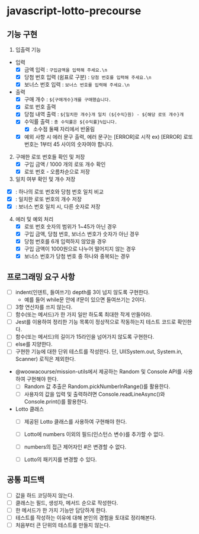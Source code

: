 # javascript-lotto-precourse

## 기능 구현
1. 입출력 기능
  -  입력
     - [x] 금액 입력 : `구입금액을 입력해 주세요.\n`
     - [x] 당첨 번호 입력 (쉼표로 구분) : `당첨 번호를 입력해 주세요.\n`
     - [x] 보너스 번호 입력 : `보너스 번호를 입력해 주세요.\n`
  - 출력
    - [x] 구매 개수 : `${구매개수}개를 구매했습니다.`
    - [x] 로또 번호 출력
    - [x] 당첨 내역 출력 : `${일치한 개수}개 일치 (${수익}원) - ${해당 로또 개수}개`
    - [x] 수익률 출력 : `총 수익률은 ${수익률}%입니다.`
      - [x] 소수점 둘째 자리에서 반올림
    - [x] 예외 사항 시 에러 문구 출력, 에러 문구는 [ERROR]로 시작
          ex) [ERROR] 로또 번호는 1부터 45 사이의 숫자여야 합니다.
2. 구매한 로또 번호들 확인 및 저장
    - [x] 구입 금액 / 1000 개의 로또 개수 확인
    - [x] 로또 번호 - 오름차순으로 저장
3. 일치 여부 확인 및 개수 저장
  - [x] : 하나의 로또 번호와 당첨 번호 일치 비교
  - [x] : 일치한 로또 번호의 개수 저장
  - [x] : 보너스 번호 일치 시, 다른 숫자로 저장
4. 에러 및 예외 처리
   - [x] 로또 번호 숫자의 범위가 1~45가 아닌 경우
   - [x] 구입 금액, 당첨 번호, 보너스 번호가 숫자가 아닌 경우
   - [x] 당첨 번호를 6개 입력하지 않았을 경우
   - [x] 구입 금액이 1000원으로 나누어 떨어지지 않는 경우
   - [x] 보너스 번호가 당첨 번호 중 하나와 중복되는 경우

## 프로그래밍 요구 사항
- [ ] indent(인덴트, 들여쓰기) depth를 3이 넘지 않도록 구현한다.
  - 예를 들어 while문 안에 if문이 있으면 들여쓰기는 2이다.
- [ ] 3항 연산자를 쓰지 않는다.
- [ ] 함수(또는 메서드)가 한 가지 일만 하도록 최대한 작게 만들어라.
- [ ] Jest를 이용하여 정리한 기능 목록이 정상적으로 작동하는지 테스트 코드로 확인한다.
- [ ] 함수(또는 메서드)의 길이가 15라인을 넘어가지 않도록 구현한다.
- [ ] else를 지양한다.
- [ ] 구현한 기능에 대한 단위 테스트를 작성한다. 단, UI(System.out, System.in, Scanner) 로직은 제외한다.
- @woowacourse/mission-utils에서 제공하는 Random 및 Console API를 사용하여 구현해야 한다.
  - [ ] Random 값 추출은 Random.pickNumberInRange()를 활용한다.
  - [ ] 사용자의 값을 입력 및 출력하려면 Console.readLineAsync()와 Console.print()를 활용한다.
- Lotto 클래스
    - [ ] 제공된 Lotto 클래스를 사용하여 구현해야 한다.
    - [ ] Lotto에 numbers 이외의 필드(인스턴스 변수)를 추가할 수 없다.
    - [ ] numbers의 접근 제어자인 #은 변경할 수 없다.
    - [ ] Lotto의 패키지를 변경할 수 있다.


## 공통 피드백
- [ ] 값을 하드 코딩하지 않는다.
- [ ] 클래스는 필드, 생성자, 메서드 순으로 작성한다.
- [ ] 한 메서드가 한 가지 기능만 담당하게 한다.
- [ ] 테스트를 작성하는 이유에 대해 본인의 경험을 토대로 정리해본다.
- [ ] 처음부터 큰 단위의 테스트를 만들지 않는다.